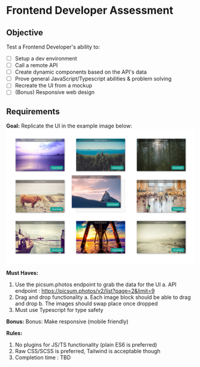 # Frontend Developer Assessment

## Objective
Test a Frontend Developer's ability to:

- [ ] Setup a dev environment
- [ ] Call a remote API
- [ ] Create dynamic components based on the API's data
- [ ] Prove general JavaScript/Typescript abilities & problem solving
- [ ] Recreate the UI from a mockup
- [ ] (Bonus) Responsive web design

## Requirements

**Goal:**
Replicate the UI in the example image below: ![example image](https://github.com/MrAponte/DevTest/blob/1df24af206964db8b1da38751e0c40c6a022d386/fe-dev-assessment-example.png)

**Must Haves:**
1. Use the picsum.photos endpoint to grab the data for the UI
    a. API endpoint : https://picsum.photos/v2/list?page=2&limit=9
2. Drag and drop functionality
    a. Each image block should be able to drag and drop
    b. The images should swap place once dropped
3. Must use Typescript for type safety

**Bonus:**
Bonus: Make responsive (mobile friendly)

**Rules:**
1. No plugins for JS/TS functionality (plain ES6 is preferred)
2. Raw CSS/SCSS is preferred, Tailwind is acceptable though
3. Completion time : TBD

